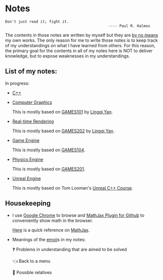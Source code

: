 # Notes

```
Don't just read it; fight it.
                                               ---- Paul R. Halmos
```

The contents in those notes are written by myself but they are <ins>by no means</ins> my own works. The only reason for me to write those notes is to keep track of my understandings on what I have learned from others. For this reason, the primary goal for the contents in all of my notes here is NOT to deliver knowledge, but to expose weaknesses in my understandings.

## List of my notes:

In progress:

- [C++]()

- [Computer Graphics](CG.md)

  This is mostly based on [GAMES101](https://sites.cs.ucsb.edu/~lingqi/teaching/games101.html) by [Lingqi Yan](https://sites.cs.ucsb.edu/~lingqi/).

- [Real-time Rendering]()

  This is mostly based on [GAMES202](https://sites.cs.ucsb.edu/~lingqi/teaching/games202.html) by [Lingqi Yan](https://sites.cs.ucsb.edu/~lingqi/).

- [Game Engine]()
  
  This is mostly based on [GAMES104](http://games-cn.org/games104/).

- [Physics Engine]()
  
  This is mostly based on [GAMES201](http://games-cn.org/games201/).

- [Unreal Engine](UE.md)
  
  This is mostly based on Tom Looman's [Unreal C++ Course](https://courses.tomlooman.com/p/unrealengine-cpp?coupon_code=COMMUNITY15).

## Housekeeping

- I use [Google Chrome](https://www.google.com/chrome/) to browse and [MathJax Plugin for Github](https://chrome.google.com/webstore/detail/github-with-mathjax/ioemnmodlmafdkllaclgeombjnmnbima) to conveniently show math in the browser.

  [Here](https://math.meta.stackexchange.com/questions/5020/mathjax-basic-tutorial-and-quick-reference) is a quick reference on [MathJax](https://www.mathjax.org/).

- Meanings of the [emoji](https://gist.github.com/rxaviers/7360908)s in my notes:
    
  ❓ Problems in understanding that are aimed to be solved
  
  👈 Back to a menu
  
  🔗 Possible relatives
